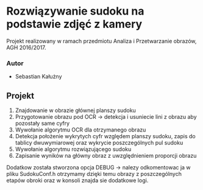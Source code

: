 # Rozwiązywanie sudoku na podstawie zdjęć z kamery

Projekt realizowany w ramach przedmiotu Analiza i Przetwarzanie obrazów, AGH 2016/2017.

### Autor

 - Sebastian Kałużny

 Projekt
----
1. Znajdowanie w obrazie głównej planszy sudoku
2. Przygotowanie obrazu pod OCR -> detekcja i usuniecie lini z obrazu aby pozostały same cyfry
3. Wywołanie algorytmu OCR dla otrzymanego obrazu
4. Detekcja położenie wykrytych cyfr względem planszy sudoku, zapis do tablicy dwuwymiarowej oraz wykrycie poszczególnych pul sudoku
5. Wywołanie algorytmu rozwiązującego sudoku
6. Zapisanie wyników na główny obraz z uwzględnieniem proporcji obrazu


Dodatkow została stworzona opcja DEBUG -> nalezy odkomentowac ja w pliku SudokuConf.h otrzymamy dzięki temu obrazy z poszczególnych etapów obroki oraz w konsoli znajda sie dodatkowe logi.
